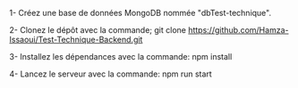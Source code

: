 1- Créez une base de données MongoDB nommée "dbTest-technique".

2- Clonez le dépôt avec la commande;    git clone https://github.com/Hamza-Issaoui/Test-Technique-Backend.git

3- Installez les dépendances avec la commande:    npm install

4- Lancez le serveur avec la commande:   npm run start
